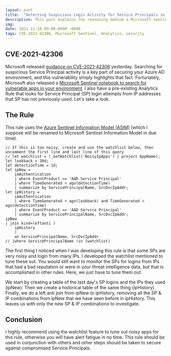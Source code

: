 ```yaml
---
layout: post
title:  "Detecting Suspicious Login Activity for Service Principals in Azure Active Directory"
description: This post explains the reasoning behind a Microsoft Sentinel rule to detect Service Principals logging in from IPs they haven't used before
img:
date: 2021-11-18 09:00:00AM -0600
tags: CVE-2021-42306, Microsoft Sentinel, Analytics, security
---
```


## CVE-2021-42306

Microsoft released [guidance on CVE-2021-42306](https://msrc-blog.microsoft.com/2021/11/17/guidance-for-azure-active-directory-ad-keycredential-property-information-disclosure-in-application-and-service-principal-apis/) yesterday. Searching for suspicious Service Principal activity is a key part of securing your Azure AD environment, and this vulnerability simply highlights that fact. Fortunately, Microsoft also released a [Microsoft Sentinel notebook to search for vulnerable apps in your environment](https://github.com/Azure/Azure-Sentinel-Notebooks/blob/master/AffectedKeyCredentials-CVE-2021-42306.ipynb). I also have a pre-existing Analytics Rule that looks for Service Principal (SP) login attempts from IP addresses that SP has not previously used. Let's take a look.

## The Rule

This rule uses the [Azure Sentinel Information Model (ASIM)](https://docs.microsoft.com/en-us/azure/sentinel/normalization) (which I suppose will be renamed to Microsoft Sentinel Information Model in due time).

```kusto
// If this is too noisy, create and use the watchlist below, then uncomment the first line and last line of this query
// let watchlist = (_GetWatchlist('NoisyIpApps') | project AppName);
let lookback = 30d;
let detectionTime = 1d;
let ipNew =
    imAuthentication
    | where EventProduct == 'AAD Service Principal'
    | where TimeGenerated > ago(detectionTime)
    | summarize by ServicePrincipalName, SrcDvcIpAddr;
let ipHistory =
    imAuthentication
    | where TimeGenerated > ago(lookback) and TimeGenerated < ago(detectionTime)
    | where EventProduct == 'AAD Service Principal'
    | summarize by ServicePrincipalName, SrcDvcIpAddr;
ipNew
| join kind=leftanti ( 
    ipHistory
    )
    on ServicePrincipalName, SrcDvcIpAddr
// |where ServicePrincipalName !in (watchlist)
```

The first thing I noticed when I was developing this rule is that some SPs are very noisy and login from many IPs. I developed the watchlist mentioned to tune these out. You would still want to monitor the SPs for logins from IPs that had a bad reputation or were in your threat intelligence data, but that is accomplished in other rules. Here, we just have to tune them out.

We start by creating a table of the last day's SP logins and the IPs they used (ipNew). Then we create a historical table of the same thing (ipHistory). Finally, we do a left anti join from ipNew to ipHistory, removing all the SP & IP combinations from ipNew that we have seen before in ipHistory. This leaves us with only the new SP & IP combinations to investigate.

## Conclusion

I highly recommend using the watchlist feature to tune out noisy apps for this rule, otherwise you will have alert fatigue in no time. This rule should be used in conjunction with others and other steps should be taken to secure against compromised Service Principals.